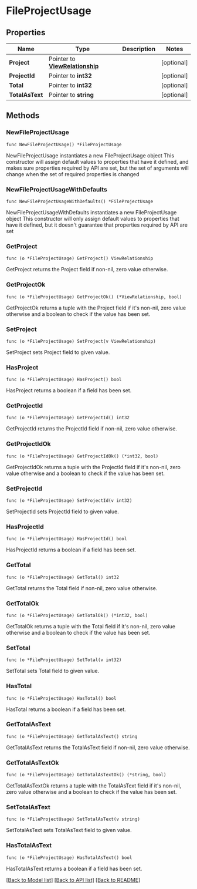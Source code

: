 # FileProjectUsage

## Properties

Name | Type | Description | Notes
------------ | ------------- | ------------- | -------------
**Project** | Pointer to [**ViewRelationship**](view.Relationship.md) |  | [optional] 
**ProjectId** | Pointer to **int32** |  | [optional] 
**Total** | Pointer to **int32** |  | [optional] 
**TotalAsText** | Pointer to **string** |  | [optional] 

## Methods

### NewFileProjectUsage

`func NewFileProjectUsage() *FileProjectUsage`

NewFileProjectUsage instantiates a new FileProjectUsage object
This constructor will assign default values to properties that have it defined,
and makes sure properties required by API are set, but the set of arguments
will change when the set of required properties is changed

### NewFileProjectUsageWithDefaults

`func NewFileProjectUsageWithDefaults() *FileProjectUsage`

NewFileProjectUsageWithDefaults instantiates a new FileProjectUsage object
This constructor will only assign default values to properties that have it defined,
but it doesn't guarantee that properties required by API are set

### GetProject

`func (o *FileProjectUsage) GetProject() ViewRelationship`

GetProject returns the Project field if non-nil, zero value otherwise.

### GetProjectOk

`func (o *FileProjectUsage) GetProjectOk() (*ViewRelationship, bool)`

GetProjectOk returns a tuple with the Project field if it's non-nil, zero value otherwise
and a boolean to check if the value has been set.

### SetProject

`func (o *FileProjectUsage) SetProject(v ViewRelationship)`

SetProject sets Project field to given value.

### HasProject

`func (o *FileProjectUsage) HasProject() bool`

HasProject returns a boolean if a field has been set.

### GetProjectId

`func (o *FileProjectUsage) GetProjectId() int32`

GetProjectId returns the ProjectId field if non-nil, zero value otherwise.

### GetProjectIdOk

`func (o *FileProjectUsage) GetProjectIdOk() (*int32, bool)`

GetProjectIdOk returns a tuple with the ProjectId field if it's non-nil, zero value otherwise
and a boolean to check if the value has been set.

### SetProjectId

`func (o *FileProjectUsage) SetProjectId(v int32)`

SetProjectId sets ProjectId field to given value.

### HasProjectId

`func (o *FileProjectUsage) HasProjectId() bool`

HasProjectId returns a boolean if a field has been set.

### GetTotal

`func (o *FileProjectUsage) GetTotal() int32`

GetTotal returns the Total field if non-nil, zero value otherwise.

### GetTotalOk

`func (o *FileProjectUsage) GetTotalOk() (*int32, bool)`

GetTotalOk returns a tuple with the Total field if it's non-nil, zero value otherwise
and a boolean to check if the value has been set.

### SetTotal

`func (o *FileProjectUsage) SetTotal(v int32)`

SetTotal sets Total field to given value.

### HasTotal

`func (o *FileProjectUsage) HasTotal() bool`

HasTotal returns a boolean if a field has been set.

### GetTotalAsText

`func (o *FileProjectUsage) GetTotalAsText() string`

GetTotalAsText returns the TotalAsText field if non-nil, zero value otherwise.

### GetTotalAsTextOk

`func (o *FileProjectUsage) GetTotalAsTextOk() (*string, bool)`

GetTotalAsTextOk returns a tuple with the TotalAsText field if it's non-nil, zero value otherwise
and a boolean to check if the value has been set.

### SetTotalAsText

`func (o *FileProjectUsage) SetTotalAsText(v string)`

SetTotalAsText sets TotalAsText field to given value.

### HasTotalAsText

`func (o *FileProjectUsage) HasTotalAsText() bool`

HasTotalAsText returns a boolean if a field has been set.


[[Back to Model list]](../README.md#documentation-for-models) [[Back to API list]](../README.md#documentation-for-api-endpoints) [[Back to README]](../README.md)


